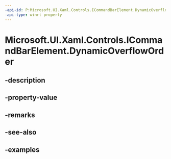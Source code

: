 ```yaml
---
-api-id: P:Microsoft.UI.Xaml.Controls.ICommandBarElement.DynamicOverflowOrder
-api-type: winrt property
---
```


# Microsoft.UI.Xaml.Controls.ICommandBarElement.DynamicOverflowOrder

<!--
public int DynamicOverflowOrder { get; set; }
-->


## -description

## -property-value

## -remarks

## -see-also

## -examples


